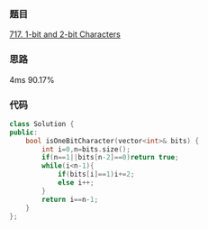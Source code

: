 ### 题目
[717. 1-bit and 2-bit Characters](https://leetcode-cn.com/problems/1-bit-and-2-bit-characters/submissions/)
### 思路
4ms 90.17%


### 代码
```c++
class Solution {
public:
    bool isOneBitCharacter(vector<int>& bits) {
        int i=0,n=bits.size();
        if(n==1||bits[n-2]==0)return true;
        while(i<n-1){
            if(bits[i]==1)i+=2;
            else i++;
        }
        return i==n-1;
    }
};
```

